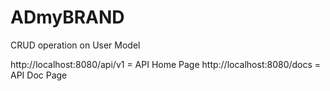 # ADmyBRAND
CRUD operation on User Model

http://localhost:8080/api/v1 = API Home Page
http://localhost:8080/docs = API Doc Page